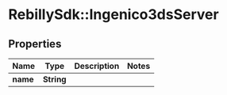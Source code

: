 # RebillySdk::Ingenico3dsServer

## Properties
Name | Type | Description | Notes
------------ | ------------- | ------------- | -------------
**name** | **String** |  | 

